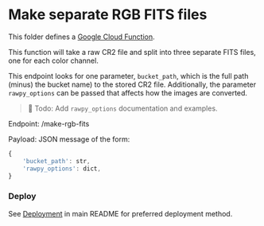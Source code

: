 Make separate RGB FITS files
============================

This folder defines a [Google Cloud Function](https://cloud.google.com/functions/).

This function will take a raw CR2 file and split into three separate FITS files,
one for each color channel.

This endpoint looks for one parameter, `bucket_path`, which is the full path (minus)
the bucket name) to the stored CR2 file. Additionally, the parameter `rawpy_options`
can be passed that affects how the images are converted.

> :memo: Todo: Add `rawpy_options` documentation and examples.


Endpoint: /make-rgb-fits

Payload: JSON message of the form:
```javascript
{
	'bucket_path': str,
	'rawpy_options': dict,
}
```

### Deploy

See [Deployment](../README.md#deploy) in main README for preferred deployment method.
